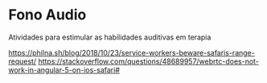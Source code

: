 # Fono Audio

Atividades para estimular as habilidades auditivas em terapia

https://philna.sh/blog/2018/10/23/service-workers-beware-safaris-range-request/
https://stackoverflow.com/questions/48689957/webrtc-does-not-work-in-angular-5-on-ios-safari#
